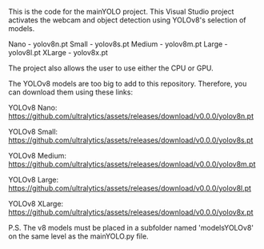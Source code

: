 This is the code for the mainYOLO project.
This Visual Studio project activates the webcam and object detection using YOLOv8's selection of models.

Nano - yolov8n.pt
Small - yolov8s.pt
Medium - yolov8m.pt
Large - yolov8l.pt
XLarge - yolov8x.pt

The project also allows the user to use either the CPU or GPU.

The YOLOv8 models are too big to add to this repository. Therefore, you can download them using these links:

YOLOv8 Nano: https://github.com/ultralytics/assets/releases/download/v0.0.0/yolov8n.pt

YOLOv8 Small: https://github.com/ultralytics/assets/releases/download/v0.0.0/yolov8s.pt

YOLOv8 Medium: https://github.com/ultralytics/assets/releases/download/v0.0.0/yolov8m.pt

YOLOv8 Large: https://github.com/ultralytics/assets/releases/download/v0.0.0/yolov8l.pt

YOLOv8 XLarge: https://github.com/ultralytics/assets/releases/download/v0.0.0/yolov8x.pt

P.S. The v8 models must be placed in a subfolder named 'modelsYOLOv8' on the same level as the mainYOLO.py file.
